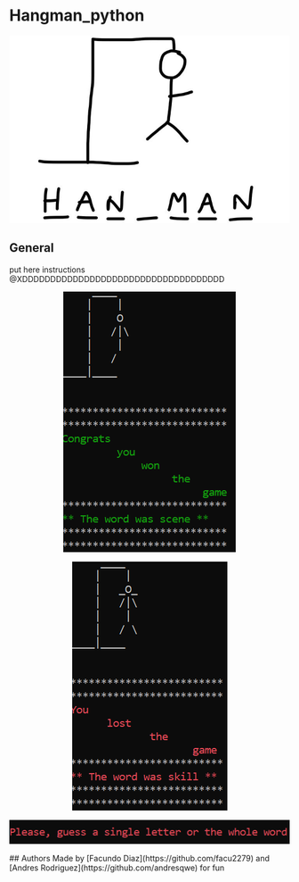 # Hangman_python
<p align="center"><img src="https://github.com/facu2279/Hangman_python/blob/main/xd.jpg"/></p>

## General
put here instructions @XDDDDDDDDDDDDDDDDDDDDDDDDDDDDDDDDDDDD
<p align="center"><img src="https://github.com/facu2279/Hangman_python/blob/main/example1.png"/></p>
<p align="center"><img src="https://github.com/facu2279/Hangman_python/blob/main/example2.png"/></p>
<p align="center"><img src="https://github.com/facu2279/Hangman_python/blob/main/error.png"/></p>
## Authors
Made by [Facundo Diaz](https://github.com/facu2279) and [Andres Rodriguez](https://github.com/andresqwe) for fun
